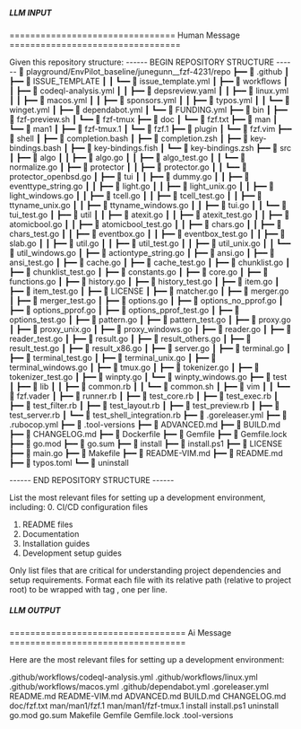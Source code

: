 ##### LLM INPUT #####
================================ Human Message =================================

Given this repository structure:
------ BEGIN REPOSITORY STRUCTURE ------
📂 playground/EnvPilot_baseline/junegunn__fzf-4231/repo
┣━━ 📂 .github
┃   ┣━━ 📂 ISSUE_TEMPLATE
┃   ┃   ┗━━ 📄 issue_template.yml
┃   ┣━━ 📂 workflows
┃   ┃   ┣━━ 📄 codeql-analysis.yml
┃   ┃   ┣━━ 📄 depsreview.yaml
┃   ┃   ┣━━ 📄 linux.yml
┃   ┃   ┣━━ 📄 macos.yml
┃   ┃   ┣━━ 📄 sponsors.yml
┃   ┃   ┣━━ 📄 typos.yml
┃   ┃   ┗━━ 📄 winget.yml
┃   ┣━━ 📄 dependabot.yml
┃   ┗━━ 📄 FUNDING.yml
┣━━ 📂 bin
┃   ┣━━ 📄 fzf-preview.sh
┃   ┗━━ 📄 fzf-tmux
┣━━ 📂 doc
┃   ┗━━ 📄 fzf.txt
┣━━ 📂 man
┃   ┗━━ 📂 man1
┃       ┣━━ 📄 fzf-tmux.1
┃       ┗━━ 📄 fzf.1
┣━━ 📂 plugin
┃   ┗━━ 📄 fzf.vim
┣━━ 📂 shell
┃   ┣━━ 📄 completion.bash
┃   ┣━━ 📄 completion.zsh
┃   ┣━━ 📄 key-bindings.bash
┃   ┣━━ 📄 key-bindings.fish
┃   ┗━━ 📄 key-bindings.zsh
┣━━ 📂 src
┃   ┣━━ 📂 algo
┃   ┃   ┣━━ 📄 algo.go
┃   ┃   ┣━━ 📄 algo_test.go
┃   ┃   ┗━━ 📄 normalize.go
┃   ┣━━ 📂 protector
┃   ┃   ┣━━ 📄 protector.go
┃   ┃   ┗━━ 📄 protector_openbsd.go
┃   ┣━━ 📂 tui
┃   ┃   ┣━━ 📄 dummy.go
┃   ┃   ┣━━ 📄 eventtype_string.go
┃   ┃   ┣━━ 📄 light.go
┃   ┃   ┣━━ 📄 light_unix.go
┃   ┃   ┣━━ 📄 light_windows.go
┃   ┃   ┣━━ 📄 tcell.go
┃   ┃   ┣━━ 📄 tcell_test.go
┃   ┃   ┣━━ 📄 ttyname_unix.go
┃   ┃   ┣━━ 📄 ttyname_windows.go
┃   ┃   ┣━━ 📄 tui.go
┃   ┃   ┗━━ 📄 tui_test.go
┃   ┣━━ 📂 util
┃   ┃   ┣━━ 📄 atexit.go
┃   ┃   ┣━━ 📄 atexit_test.go
┃   ┃   ┣━━ 📄 atomicbool.go
┃   ┃   ┣━━ 📄 atomicbool_test.go
┃   ┃   ┣━━ 📄 chars.go
┃   ┃   ┣━━ 📄 chars_test.go
┃   ┃   ┣━━ 📄 eventbox.go
┃   ┃   ┣━━ 📄 eventbox_test.go
┃   ┃   ┣━━ 📄 slab.go
┃   ┃   ┣━━ 📄 util.go
┃   ┃   ┣━━ 📄 util_test.go
┃   ┃   ┣━━ 📄 util_unix.go
┃   ┃   ┗━━ 📄 util_windows.go
┃   ┣━━ 📄 actiontype_string.go
┃   ┣━━ 📄 ansi.go
┃   ┣━━ 📄 ansi_test.go
┃   ┣━━ 📄 cache.go
┃   ┣━━ 📄 cache_test.go
┃   ┣━━ 📄 chunklist.go
┃   ┣━━ 📄 chunklist_test.go
┃   ┣━━ 📄 constants.go
┃   ┣━━ 📄 core.go
┃   ┣━━ 📄 functions.go
┃   ┣━━ 📄 history.go
┃   ┣━━ 📄 history_test.go
┃   ┣━━ 📄 item.go
┃   ┣━━ 📄 item_test.go
┃   ┣━━ 📄 LICENSE
┃   ┣━━ 📄 matcher.go
┃   ┣━━ 📄 merger.go
┃   ┣━━ 📄 merger_test.go
┃   ┣━━ 📄 options.go
┃   ┣━━ 📄 options_no_pprof.go
┃   ┣━━ 📄 options_pprof.go
┃   ┣━━ 📄 options_pprof_test.go
┃   ┣━━ 📄 options_test.go
┃   ┣━━ 📄 pattern.go
┃   ┣━━ 📄 pattern_test.go
┃   ┣━━ 📄 proxy.go
┃   ┣━━ 📄 proxy_unix.go
┃   ┣━━ 📄 proxy_windows.go
┃   ┣━━ 📄 reader.go
┃   ┣━━ 📄 reader_test.go
┃   ┣━━ 📄 result.go
┃   ┣━━ 📄 result_others.go
┃   ┣━━ 📄 result_test.go
┃   ┣━━ 📄 result_x86.go
┃   ┣━━ 📄 server.go
┃   ┣━━ 📄 terminal.go
┃   ┣━━ 📄 terminal_test.go
┃   ┣━━ 📄 terminal_unix.go
┃   ┣━━ 📄 terminal_windows.go
┃   ┣━━ 📄 tmux.go
┃   ┣━━ 📄 tokenizer.go
┃   ┣━━ 📄 tokenizer_test.go
┃   ┣━━ 📄 winpty.go
┃   ┗━━ 📄 winpty_windows.go
┣━━ 📂 test
┃   ┣━━ 📂 lib
┃   ┃   ┣━━ 📄 common.rb
┃   ┃   ┗━━ 📄 common.sh
┃   ┣━━ 📂 vim
┃   ┃   ┗━━ 📄 fzf.vader
┃   ┣━━ 📄 runner.rb
┃   ┣━━ 📄 test_core.rb
┃   ┣━━ 📄 test_exec.rb
┃   ┣━━ 📄 test_filter.rb
┃   ┣━━ 📄 test_layout.rb
┃   ┣━━ 📄 test_preview.rb
┃   ┣━━ 📄 test_server.rb
┃   ┗━━ 📄 test_shell_integration.rb
┣━━ 📄 .goreleaser.yml
┣━━ 📄 .rubocop.yml
┣━━ 📄 .tool-versions
┣━━ 📄 ADVANCED.md
┣━━ 📄 BUILD.md
┣━━ 📄 CHANGELOG.md
┣━━ 📄 Dockerfile
┣━━ 📄 Gemfile
┣━━ 📄 Gemfile.lock
┣━━ 📄 go.mod
┣━━ 📄 go.sum
┣━━ 📄 install
┣━━ 📄 install.ps1
┣━━ 📄 LICENSE
┣━━ 📄 main.go
┣━━ 📄 Makefile
┣━━ 📄 README-VIM.md
┣━━ 📄 README.md
┣━━ 📄 typos.toml
┗━━ 📄 uninstall

------ END REPOSITORY STRUCTURE ------

List the most relevant files for setting up a development environment, including:
0. CI/CD configuration files
1. README files
2. Documentation
3. Installation guides
4. Development setup guides

Only list files that are critical for understanding project dependencies and setup requirements.
Format each file with its relative path (relative to project root) to be wrapped with tag <file> </file>, one per line.
##### LLM OUTPUT #####
================================== Ai Message ==================================

Here are the most relevant files for setting up a development environment:

<file>.github/workflows/codeql-analysis.yml</file>
<file>.github/workflows/linux.yml</file>
<file>.github/workflows/macos.yml</file>
<file>.github/dependabot.yml</file>
<file>.goreleaser.yml</file>
<file>README.md</file>
<file>README-VIM.md</file>
<file>ADVANCED.md</file>
<file>BUILD.md</file>
<file>CHANGELOG.md</file>
<file>doc/fzf.txt</file>
<file>man/man1/fzf.1</file>
<file>man/man1/fzf-tmux.1</file>
<file>install</file>
<file>install.ps1</file>
<file>uninstall</file>
<file>go.mod</file>
<file>go.sum</file>
<file>Makefile</file>
<file>Gemfile</file>
<file>Gemfile.lock</file>
<file>.tool-versions</file>
